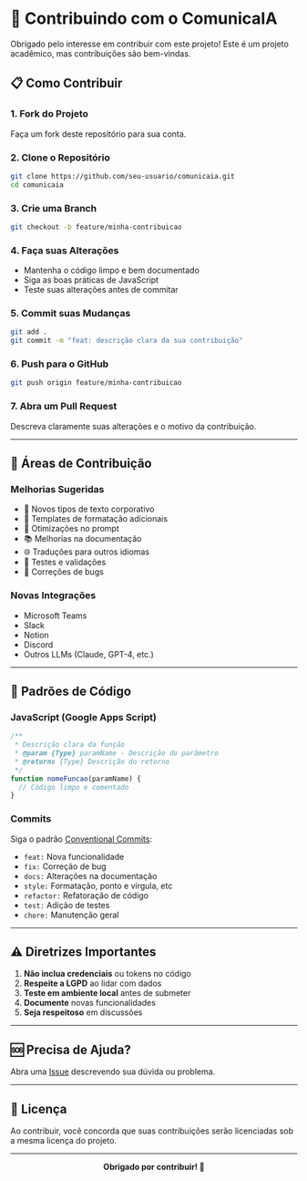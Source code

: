 # 🤝 Contribuindo com o ComunicaIA

Obrigado pelo interesse em contribuir com este projeto! Este é um projeto acadêmico, mas contribuições são bem-vindas.

## 📋 Como Contribuir

### 1. Fork do Projeto

Faça um fork deste repositório para sua conta.

### 2. Clone o Repositório

```bash
git clone https://github.com/seu-usuario/comunicaia.git
cd comunicaia
```

### 3. Crie uma Branch

```bash
git checkout -b feature/minha-contribuicao
```

### 4. Faça suas Alterações

- Mantenha o código limpo e bem documentado
- Siga as boas práticas de JavaScript
- Teste suas alterações antes de commitar

### 5. Commit suas Mudanças

```bash
git add .
git commit -m "feat: descrição clara da sua contribuição"
```

### 6. Push para o GitHub

```bash
git push origin feature/minha-contribuicao
```

### 7. Abra um Pull Request

Descreva claramente suas alterações e o motivo da contribuição.

---

## 🎯 Áreas de Contribuição

### Melhorias Sugeridas

- 📝 Novos tipos de texto corporativo
- 🎨 Templates de formatação adicionais
- 🔧 Otimizações no prompt
- 📚 Melhorias na documentação
- 🌐 Traduções para outros idiomas
- 🧪 Testes e validações
- 🐛 Correções de bugs

### Novas Integrações

- Microsoft Teams
- Slack
- Notion
- Discord
- Outros LLMs (Claude, GPT-4, etc.)

---

## 📝 Padrões de Código

### JavaScript (Google Apps Script)

```javascript
/**
 * Descrição clara da função
 * @param {Type} paramName - Descrição do parâmetro
 * @returns {Type} Descrição do retorno
 */
function nomeFuncao(paramName) {
  // Código limpo e comentado
}
```

### Commits

Siga o padrão [Conventional Commits](https://www.conventionalcommits.org/):

- `feat:` Nova funcionalidade
- `fix:` Correção de bug
- `docs:` Alterações na documentação
- `style:` Formatação, ponto e vírgula, etc
- `refactor:` Refatoração de código
- `test:` Adição de testes
- `chore:` Manutenção geral

---

## ⚠️ Diretrizes Importantes

1. **Não inclua credenciais** ou tokens no código
2. **Respeite a LGPD** ao lidar com dados
3. **Teste em ambiente local** antes de submeter
4. **Documente** novas funcionalidades
5. **Seja respeitoso** em discussões

---

## 🆘 Precisa de Ajuda?

Abra uma [Issue](../../issues) descrevendo sua dúvida ou problema.

---

## 📄 Licença

Ao contribuir, você concorda que suas contribuições serão licenciadas sob a mesma licença do projeto.

---

<div align="center">

**Obrigado por contribuir! 🎉**

</div>

